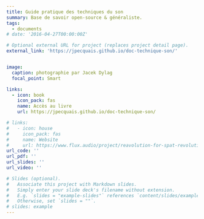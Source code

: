 ```yaml
---
title: Guide pratique des techniques du son
summary: Base de savoir open-source & généraliste.
tags:
  - documents
# date: '2016-04-27T00:00:00Z'

# Optional external URL for project (replaces project detail page).
external_link: 'https://jpecquais.github.io/doc-technique-son/'


image:
  caption: photographie par Jacek Dylag
  focal_point: Smart

links:
  - icon: book
    icon_pack: fas
    name: Accès au livre
    url: https://jpecquais.github.io/doc-technique-son/

# links:
#   - icon: house
#     icon_pack: fas
#     name: Website
#     url: https://www.flux.audio/project/reavolution-for-spat-revolution/
url_code: ''
url_pdf: ''
url_slides: ''
url_video: ''

# Slides (optional).
#   Associate this project with Markdown slides.
#   Simply enter your slide deck's filename without extension.
#   E.g. `slides = "example-slides"` references `content/slides/example-slides.md`.
#   Otherwise, set `slides = ""`.
# slides: example
---
```


